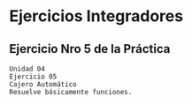# Ejercicios Integradores


## Ejercicio Nro 5 de la Práctica

    Unidad 04
    Ejercicio 05
    Cajero Automático
    Resuelve básicamente funciones.



